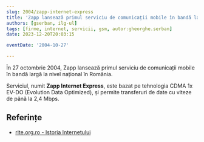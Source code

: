 ```yaml
---
slug: 2004/zapp-internet-express
title: 'Zapp lansează primul serviciu de comunicații mobile în bandă largă'
authors: [gserban, ilg-ul]
tags: [firme, internet, servicii, gsm, autor:gheorghe.serban]
date: 2023-12-20T20:03:15

eventDate: '2004-10-27'

---
```


În 27 octombrie 2004, Zapp lansează primul serviciu de comunicații mobile
în bandă largă la nivel național în România.

<!-- truncate -->

Serviciul, numit **Zapp Internet Express**, este bazat pe tehnologia
CDMA 1x EV-DO (Evolution Data Optimized), și permite transferuri
de date cu viteze de până la 2,4 Mbps.

## Referințe

- [rite.org.ro - Istoria Internetului](https://rite.org.ro/istoria-internetului/)
